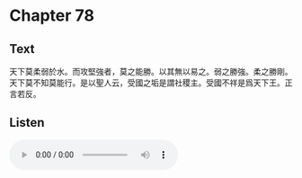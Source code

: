 # Chapter 78

## Text

天下莫柔弱於水。而攻堅強者，莫之能勝。以其無以易之。弱之勝強。柔之勝剛。天下莫不知莫能行。是以聖人云，受國之垢是謂社稷主。受國不祥是爲天下王。正言若反。

## Listen

<audio controls>
  <source src="./generated_audio/daodejing_78.wav" type="audio/wav">
  Your browser does not support the audio element.
</audio>
